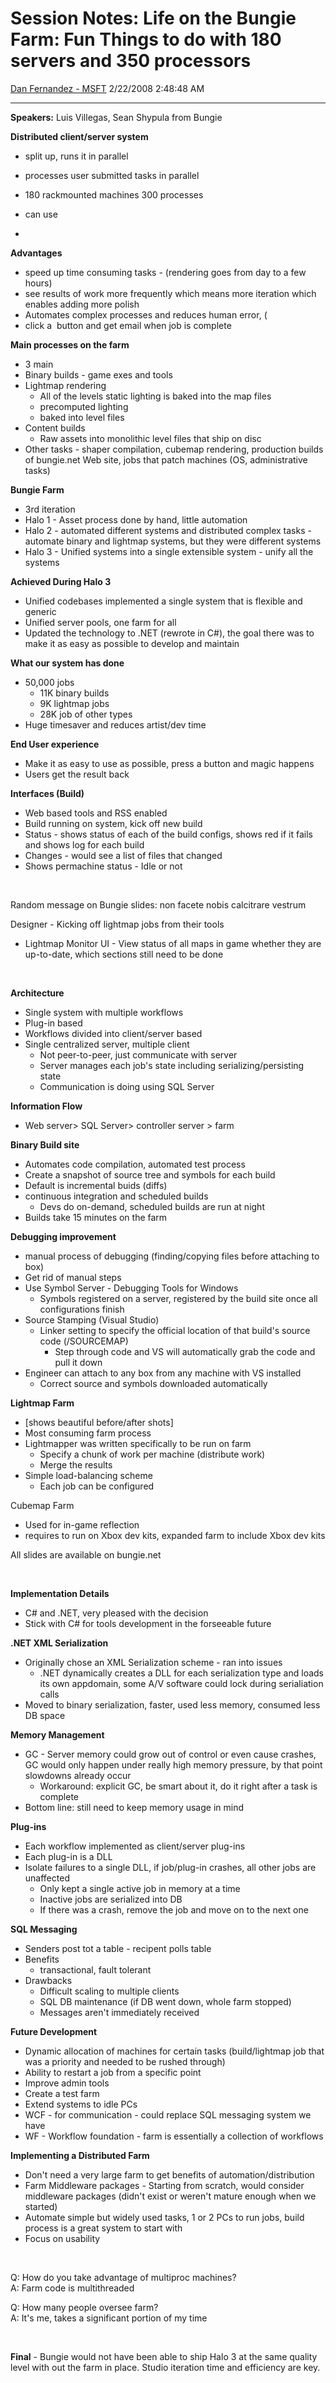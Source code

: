 <div id="page">

# Session Notes: Life on the Bungie Farm: Fun Things to do with 180 servers and 350 processors

[Dan Fernandez -
MSFT](https://social.msdn.microsoft.com/profile/Dan%20Fernandez%20-%20MSFT)
2/22/2008 2:48:48 AM

-----

<div id="content">

**Speakers:** Luis Villegas, Sean Shypula from Bungie

**Distributed client/server system**

  - split up, runs it in parallel

  - processes user submitted tasks in parallel

  - 180 rackmounted machines 300 processes

  - can use

  - 
**Advantages**

  - speed up time consuming tasks - (rendering goes from day to a few
    hours)
  - see results of work more frequently which means more iteration which
    enables adding more polish
  - Automates complex processes and reduces human error, (
  - click a  button and get email when job is complete

**Main processes on the farm**

  - 3 main
  - Binary builds - game exes and tools
  - Lightmap rendering
      - All of the levels static lighting is baked into the map files
      - precomputed lighting
      - baked into level files
  - Content builds
      - Raw assets into monolithic level files that ship on disc
  - Other tasks - shaper compilation, cubemap rendering, production
    builds of bungie.net Web site, jobs that patch machines (OS,
    administrative tasks)

**Bungie Farm**

  - 3rd iteration
  - Halo 1 - Asset process done by hand, little automation
  - Halo 2 - automated different systems and distributed complex tasks -
    automate binary and lightmap systems, but they were different
    systems
  - Halo 3 - Unified systems into a single extensible system - unify all
    the systems

**Achieved During Halo 3**

  - Unified codebases implemented a single system that is flexible and
    generic
  - Unified server pools, one farm for all
  - Updated the technology to .NET (rewrote in C\#), the goal there was
    to make it as easy as possible to develop and maintain

**What our system has done**

  - 50,000 jobs
      - 11K binary builds
      - 9K lightmap jobs
      - 28K job of other types
  - Huge timesaver and reduces artist/dev time

**End User experience**

  - Make it as easy to use as possible, press a button and magic happens
  - Users get the result back

**Interfaces (Build)**

  - Web based tools and RSS enabled
  - Build running on system, kick off new build
  - Status - shows status of each of the build configs, shows red if it
    fails and shows log for each build
  - Changes - would see a list of files that changed
  - Shows permachine status - Idle or not

 

Random message on Bungie slides: non facete nobis calcitrare vestrum

Designer - Kicking off lightmap jobs from their tools

  - Lightmap Monitor UI - View status of all maps in game whether they
    are up-to-date, which sections still need to be done

 

**Architecture**

  - Single system with multiple workflows
  - Plug-in based
  - Workflows divided into client/server based
  - Single centralized server, multiple client
      - Not peer-to-peer, just communicate with server
      - Server manages each job's state including serializing/persisting
        state
      - Communication is doing using SQL Server

**Information Flow**

  - Web server\> SQL Server\> controller server \> farm

**Binary Build site**

  - Automates code compilation, automated test process
  - Create a snapshot of source tree and symbols for each build
  - Default is incremental buids (diffs)
  - continuous integration and scheduled builds
      - Devs do on-demand, scheduled builds are run at night
  - Builds take 15 minutes on the farm

**Debugging improvement**

  - manual process of debugging (finding/copying files before attaching
    to box)
  - Get rid of manual steps
  - Use Symbol Server - Debugging Tools for Windows
      - Symbols registered on a server, registered by the build site
        once all configurations finish
  - Source Stamping (Visual Studio)
      - Linker setting to specify the official location of that build's
        source code (/SOURCEMAP)
          - Step through code and VS will automatically grab the code
            and pull it down
  - Engineer can attach to any box from any machine with VS installed
      - Correct source and symbols downloaded automatically

**Lightmap Farm**

  - \[shows beautiful before/after shots\]
  - Most consuming farm process
  - Lightmapper was written specifically to be run on farm
      - Specify a chunk of work per machine (distribute work)
      - Merge the results
  - Simple load-balancing scheme
      - Each job can be configured

Cubemap Farm

  - Used for in-game reflection
  - requires to run on Xbox dev kits, expanded farm to include Xbox dev
    kits

All slides are available on bungie.net

 

**Implementation Details**

  - C\# and .NET, very pleased with the decision
  - Stick with C\# for tools development in the forseeable future

**.NET XML Serialization**

  - Originally chose an XML Serialization scheme - ran into issues
      - .NET dynamically creates a DLL for each serialization type and
        loads its own appdomain, some A/V software could lock during
        serialiation calls
  - Moved to binary serialization, faster, used less memory, consumed
    less DB space

**Memory Management**

  - GC - Server memory could grow out of control or even cause crashes,
    GC would only happen under really high memory pressure, by that
    point slowdowns already occur
      - Workaround: explicit GC, be smart about it, do it right after a
        task is complete
  - Bottom line: still need to keep memory usage in mind

**Plug-ins**

  - Each workflow implemented as client/server plug-ins
  - Each plug-in is a DLL
  - Isolate failures to a single DLL, if job/plug-in crashes, all other
    jobs are unaffected
      - Only kept a single active job in memory at a time
      - Inactive jobs are serialized into DB
      - If there was a crash, remove the job and move on to the next one

**SQL Messaging**

  - Senders post tot a table - recipent polls table
  - Benefits
      - transactional, fault tolerant
  - Drawbacks
      - Difficult scaling to multiple clients
      - SQL DB maintenance (if DB went down, whole farm stopped)
      - Messages aren't immediately received

**Future Development**

  - Dynamic allocation of machines for certain tasks (build/lightmap job
    that was a priority and needed to be rushed through)
  - Ability to restart a job from a specific point
  - Improve admin tools
  - Create a test farm
  - Extend systems to idle PCs
  - WCF - for communication - could replace SQL messaging system we have
  - WF - Workflow foundation - farm is essentially a collection of
    workflows

**Implementing a Distributed Farm**

  - Don't need a very large farm to get benefits of
    automation/distribution
  - Farm Middleware packages - Starting from scratch, would consider
    middleware packages (didn't exist or weren't mature enough when we
    started)
  - Automate simple but widely used tasks, 1 or 2 PCs to run jobs, build
    process is a great system to start with
  - Focus on usability

 

Q: How do you take advantage of multiproc machines?  
A: Farm code is multithreaded

Q: How many people oversee farm?  
A: It's me, takes a significant portion of my time

 

**Final** - Bungie would not have been able to ship Halo 3 at the same
quality level with out the farm in place. Studio iteration time and
efficiency are key.

</div>

</div>
